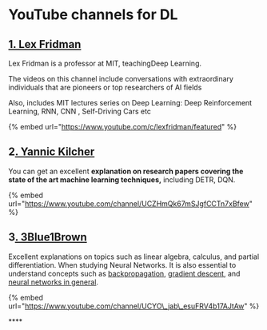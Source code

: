 # YouTube channels for DL

## [1. Lex Fridman](https://www.youtube.com/user/lexfridman) <a id="378b"></a>

Lex Fridman is a professor at MIT, teachingDeep Learning.

The videos on this channel include conversations with  extraordinary individuals that are pioneers or top researchers of AI fields

Also, includes MIT lectures series on Deep Learning:  Deep Reinforcement Learning, RNN, CNN , Self-Driving Cars etc

{% embed url="https://www.youtube.com/c/lexfridman/featured" %}

## **2**[. Yannic Kilcher](https://www.youtube.com/channel/UCZHmQk67mSJgfCCTn7xBfew) <a id="37fc"></a>

You can get an excellent **explanation on research papers covering the state of the art machine learning techniques,** including DETR, DQN.

{% embed url="https://www.youtube.com/channel/UCZHmQk67mSJgfCCTn7xBfew" %}

## 3[. 3Blue1Brown](https://www.youtube.com/channel/UCYO_jab_esuFRV4b17AJtAw) <a id="53bf"></a>

Excellent explanations on topics such as linear algebra, calculus, and partial differentiation. When studying Neural Networks. It is also essential to understand concepts such as [backpropagation](https://www.youtube.com/watch?v=Ilg3gGewQ5U&t=635s), [gradient descent](https://www.youtube.com/watch?v=IHZwWFHWa-w&t=2s&ab_channel=3Blue1Brown), and [neural networks in general](https://www.youtube.com/watch?v=aircAruvnKk).

{% embed url="https://www.youtube.com/channel/UCYO\_jab\_esuFRV4b17AJtAw" %}

\*\*\*\*

